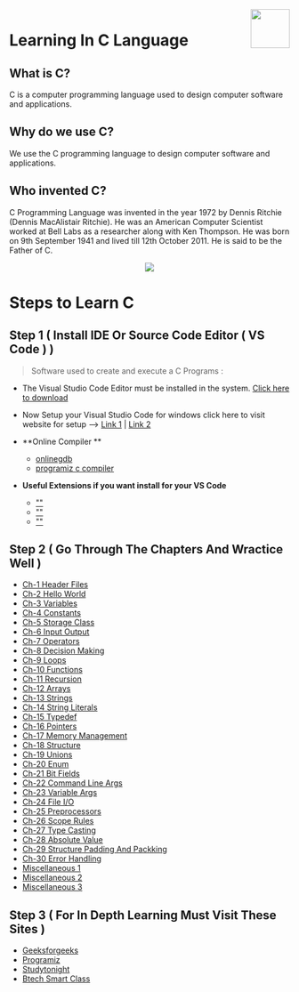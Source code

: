 <img src="https://github.com/abhayanigam/Learning_In_C_Language/blob/main/c.png" align="right" width="70" align="right" />

# Learning In C Language

## What is C?
C is a computer programming language used to design computer software and applications.

## Why do we use C?
We use the C programming language to design computer software and applications.

## Who invented C?
C Programming Language was invented in the year 1972 by Dennis Ritchie (Dennis MacAlistair Ritchie). He was an American Computer Scientist worked at Bell Labs as a researcher along with Ken Thompson. He was born on 9th September 1941 and lived till 12th October 2011. He is said to be the Father of C.

<div align="center">
<img src="https://github.com/abhayanigam/Learning_In_C_Language/blob/main/DennisRitchie.png"/>
</div>

# Steps to Learn C
## Step 1 ( Install IDE Or Source Code Editor ( VS Code ) )
> Software used to create and execute a C Programs :
- The Visual Studio Code Editor must be installed in the system.  [Click here to download ](https://visualstudio.microsoft.com/downloads/)
- Now Setup your Visual Studio Code for windows click here to visit website for setup --> [Link 1](https://www.javatpoint.com/how-to-run-a-c-program-in-visual-studio-code) |   [Link 2](https://ludwiguer.medium.com/configure-visual-studio-code-to-compile-and-run-c-c-3cef24b4f690) 

- **Online Compiler **
    - [onlinegdb](https://www.onlinegdb.com/)
    - [programiz c compiler](https://www.programiz.com/c-programming/online-compiler/)

- **Useful Extensions if you want install for your VS Code**
    - [""]()
    - [""]()
    - [""]()

## Step 2 ( Go Through The Chapters And Wractice Well )
   - [Ch-1 Header Files](https://github.com/abhayanigam/Learning_In_C_Language/tree/main/Chapters_In_C/Ch_1_HeaderFiles)
   - [Ch-2 Hello World](https://github.com/abhayanigam/Learning_In_C_Language/tree/main/Chapters_In_C/Ch_2_HelloWorld)
   - [Ch-3 Variables](https://github.com/abhayanigam/Learning_In_C_Language/tree/main/Chapters_In_C/Ch_3_Variables)
   - [Ch-4 Constants](https://github.com/abhayanigam/Learning_In_C_Language/tree/main/Chapters_In_C/Ch_4_Constants)
   - [Ch-5 Storage Class](https://github.com/abhayanigam/Learning_In_C_Language/tree/main/Chapters_In_C/Ch_5_StorageClass)
   - [Ch-6 Input Output](https://github.com/abhayanigam/Learning_In_C_Language/tree/main/Chapters_In_C/Ch_6_InputOutput)
   - [Ch-7 Operators](https://github.com/abhayanigam/Learning_In_C_Language/tree/main/Chapters_In_C/Ch_7_Operators)
   - [Ch-8 Decision Making](https://github.com/abhayanigam/Learning_In_C_Language/tree/main/Chapters_In_C/Ch_8_DecisionMaking)
   - [Ch-9 Loops](https://github.com/abhayanigam/Learning_In_C_Language/tree/main/Chapters_In_C/Ch_9_Loops)
   - [Ch-10 Functions](https://github.com/abhayanigam/Learning_In_C_Language/tree/main/Chapters_In_C/Ch_10_Functions)
   - [Ch-11 Recursion](https://github.com/abhayanigam/Learning_In_C_Language/tree/main/Chapters_In_C/Ch_11_Recursion)
   - [Ch-12 Arrays](https://github.com/abhayanigam/Learning_In_C_Language/tree/main/Chapters_In_C/Ch_12_Arrays)
   - [Ch-13 Strings](https://github.com/abhayanigam/Learning_In_C_Language/tree/main/Chapters_In_C/Ch_13_Strings)
   - [Ch-14 String Literals](https://github.com/abhayanigam/Learning_In_C_Language/tree/main/Chapters_In_C/Ch_14_StringLiterals)
   - [Ch-15 Typedef](https://github.com/abhayanigam/Learning_In_C_Language/tree/main/Chapters_In_C/Ch_15_Typedef)
   - [Ch-16 Pointers](https://github.com/abhayanigam/Learning_In_C_Language/tree/main/Chapters_In_C/Ch_16_Pointers)
   - [Ch-17 Memory Management](https://github.com/abhayanigam/Learning_In_C_Language/tree/main/Chapters_In_C/Ch_17_MemoryManagement)
   - [Ch-18 Structure](https://github.com/abhayanigam/Learning_In_C_Language/tree/main/Chapters_In_C/Ch_18_Structure)
   - [Ch-19 Unions](https://github.com/abhayanigam/Learning_In_C_Language/tree/main/Chapters_In_C/Ch_19_Unions)
   - [Ch-20 Enum](https://github.com/abhayanigam/Learning_In_C_Language/tree/main/Chapters_In_C/Ch_20_enum)
   - [Ch-21 Bit Fields](https://github.com/abhayanigam/Learning_In_C_Language/tree/main/Chapters_In_C/Ch_21_BitFields)
   - [Ch-22 Command Line Args](https://github.com/abhayanigam/Learning_In_C_Language/tree/main/Chapters_In_C/Ch_22_CommandLineArgs)
   - [Ch-23 Variable Args](https://github.com/abhayanigam/Learning_In_C_Language/tree/main/Chapters_In_C/Ch_23_VariableArgument)
   - [Ch-24 File I/O](https://github.com/abhayanigam/Learning_In_C_Language/tree/main/Chapters_In_C/Ch_24_FileIO)
   - [Ch-25 Preprocessors](https://github.com/abhayanigam/Learning_In_C_Language/tree/main/Chapters_In_C/Ch_25_Preprocessors)
   - [Ch-26 Scope Rules](https://github.com/abhayanigam/Learning_In_C_Language/tree/main/Chapters_In_C/Ch_26_ScopeRules)
   - [Ch-27 Type Casting](https://github.com/abhayanigam/Learning_In_C_Language/tree/main/Chapters_In_C/Ch_27_TypeCasting)
   - [Ch-28 Absolute Value](https://github.com/abhayanigam/Learning_In_C_Language/tree/main/Chapters_In_C/Ch_28_Absolute_Value)
   - [Ch-29 Structure Padding And Packking](https://github.com/abhayanigam/Learning_In_C_Language/tree/main/Chapters_In_C/Ch_29_Structure_padding_and_packking)
   - [Ch-30 Error Handling](https://github.com/abhayanigam/Learning_In_C_Language/tree/main/Chapters_In_C/Ch_30_ErrorHandling)
   - [Miscellaneous 1](https://github.com/abhayanigam/Learning_In_C_Language/tree/main/Chapters_In_C/EscapeSequence)
   - [Miscellaneous 2](https://github.com/abhayanigam/Learning_In_C_Language/tree/main/Chapters_In_C/Floating-PointTypes)
   - [Miscellaneous 3](https://github.com/abhayanigam/Learning_In_C_Language/tree/main/Chapters_In_C/IntegerTypes)

## Step 3 ( For In Depth Learning Must Visit These Sites )
   - [Geeksforgeeks](https://www.geeksforgeeks.org/c-programming-language/)
   - [Programiz](https://www.programiz.com/c-programming)
   - [Studytonight](https://www.studytonight.com/c/)
   - [Btech Smart Class](http://www.btechsmartclass.com/c_programming/introduction-to-c-programming.html)
   
